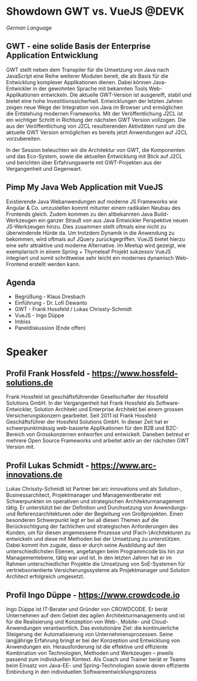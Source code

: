 # Showdown GWT vs. VueJS @DEVK

*German Language*

## GWT - eine solide Basis der Enterprise Application Entwicklung

GWT stellt neben dem Transpiler für die Umsetzung von Java nach JavaScript eine Reihe weiterer Modulen bereit, die als Basis für die Entwicklung komplexer Applikationen dienen. Dabei können Java-Entwickler in der gewohnten Sprache mit bekannten Tools Web-Applikationen entwickeln. Die aktuelle GWT-Version ist ausgereift, stabil und bietet eine hohe Investitionssicherheit. Entwicklungen der letzten Jahren zeigen neue Wege der Integration von Java im Browser und ermöglichen die Entstehung modernen Frameworks. Mit der Veröffentlichung J2CL ist ein wichtiger Schritt in Richtung der nächsten GWT Version vollzogen. Die aus der Veröffentlichung von J2CL resultierenden Aktivitäten rund um die aktuelle GWT Version ermöglichen es bereits jetzt Anwendungen auf J2CL vorzubereiten.

In der Session beleuchten wir die Architektur von GWT, die Komponenten und das Eco-System, sowie die aktuellen Entwicklung mit Blick auf J2CL und berichten über Erfahrungswerte mit GWT-Projekten aus der Vergangenheit und Gegenwart.

## Pimp My Java Web Application mit VueJS

Existierende Java Webanwendungen auf moderne JS Frameworks wie Angular & Co. umzustellen kommt mitunter einem radikalen Neubau des Frontends gleich. Zudem kommen zu den altbekannten Java Build-Werkzeugen ein ganzer Strauß von aus Java Entwickler Perspektive neuen JS-Werkzeugen hinzu. Dies zusammen stellt oftmals eine nicht zu überwindende Hürde da. Um trotzdem Dynamik in die Anwendung zu bekommen, wird oftmals auf JQuery zurückgegriffen. VueJS bietet hierzu eine sehr attraktive und moderne Alternative. Im Meetup wird gezeigt, wie exemplarisch in einem Spring + Thymeleaf Projekt sukzessiv VueJS integriert und somit schrittweise sehr leicht ein modernes dynamisch Web-Frontend erstellt werden kann.


## Agenda

- Begrüßung - Klaus Dresbach
- Einführung - Dr. Lofi Dewanto
- GWT - Frank Hossfeld / Lukas Chrissty-Schmidt
- VueJS - Ingo Düppe
- Imbiss
- Paneldiskussion (Ende offen)

# Speaker

## Profil Frank Hossfeld - https://www.hossfeld-solutions.de

Frank Hossfeld ist geschäftsführender Gesellschafter der Hossfeld Solutions GmbH. In der Vergangenheit hat Frank Hossfeld als Software-Entwickler, Solution Architekt und Enterprise Architekt bei einem grossen Versicherungskonzern gearbeitet. Seit 2011 ist Frank Hossfeld Geschäftsführer der Hossfeld Solutions GmbH. In dieser Zeit hat er schwerpunktmässig web-basierte Applikationen für den B2B und B2C-Bereich von Grosskonzernen entworfen und entwickelt. Daneben betreut er mehrere Open Source Frameworks und arbeitet aktiv an der nächsten GWT Version mit.

## Profil Lukas Schmidt - https://www.arc-innovations.de

Lukas Chrissty-Schmidt ist Partner bei arc innovations und als Solution-, Businessarchitect, Projektmanager und Managementberater mit Schwerpunkten im operativen und strategischen Architekturmanagement tätig. Er unterstützt bei der Definition und Durchsetzung von Anwendungs- und Referenzarchitekturen oder der Begleitung von Großprojekten. Einen besonderen Schwerpunkt legt er bei all diesen Themen auf die Berücksichtigung der fachlichen und strategischen Anforderungen des Kunden, um für diesen angemessene Prozesse und (Fach-)Architekturen zu entwickeln und diese mit Methoden bei der Umsetzung zu unterstützen. Dabei kommt ihm zugute, dass er durch seine Ausbildung auf den unterschiedlichsten Ebenen, angefangen beim Programmcode bis hin zur Managementebene, tätig war und ist. In den letzten Jahren hat er im Rahmen unterschiedlicher Projekte die Umsetzung von SoE-Systemen für vertriebsorientierte Versicherungssysteme als Projektmanager und Solution Architect erfolgreich umgesetzt.

## Profil Ingo Düppe - https://www.crowdcode.io

Ingo Düppe ist IT-Berater und Gründer von CROWDCODE. Er berät Unternehmen auf dem Gebiet des agilen Architekturmanagements und ist für die Realisierung und Konzeption von Web-, Mobile- und Cloud-Anwendungen verantwortlich. Das evolutionäre Ziel: die kontinuierliche Steigerung der Automatisierung von Unternehmensprozessen. Seine langjährige Erfahrung bringt er bei der Konzeption und Entwicklung von Anwendungen ein. Herausforderung ist die effektive und effiziente Kombination von Technologien, Methoden und Werkzeugen – jeweils passend zum individuellen Kontext. Als Coach und Trainer berät er Teams beim Einsatz von Java-EE- und Spring-Technologien sowie deren effiziente Einbindung in den individuellen Softwareentwicklungsprozess
